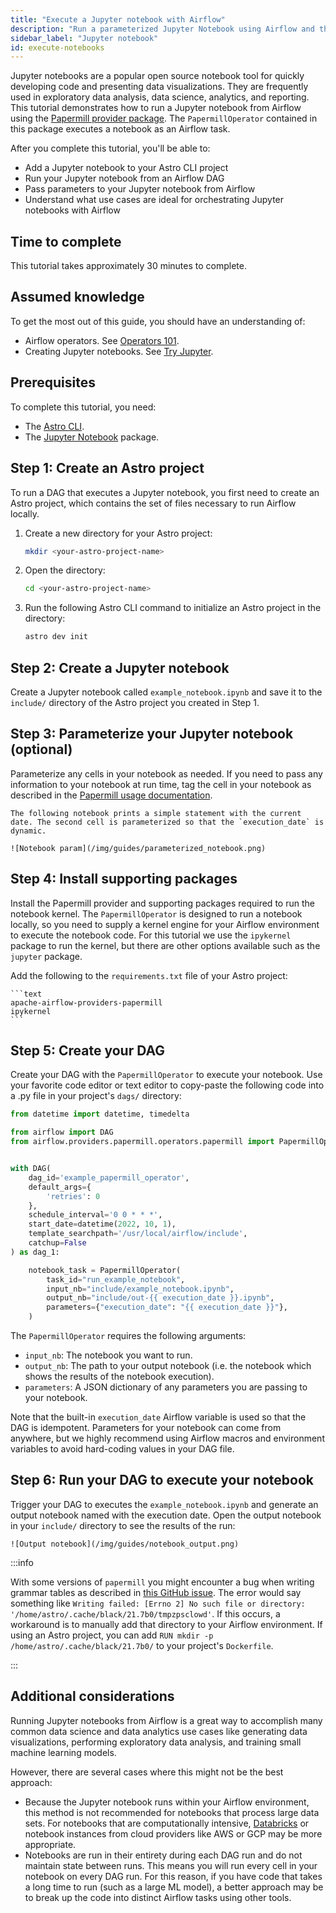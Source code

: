 ```yaml
---
title: "Execute a Jupyter notebook with Airflow"
description: "Run a parameterized Jupyter Notebook using Airflow and the Astro CLI."
sidebar_label: "Jupyter notebook"
id: execute-notebooks
---
```


Jupyter notebooks are a popular open source notebook tool for quickly developing code and presenting data visualizations. They are frequently used in exploratory data analysis, data science, analytics, and reporting. This tutorial demonstrates how to run a Jupyter notebook from Airflow using the [Papermill provider package](https://registry.astronomer.io/providers/papermill). The `PapermillOperator` contained in this package executes a notebook as an Airflow task.

After you complete this tutorial, you'll be able to:

- Add a Jupyter notebook to your Astro CLI project
- Run your Jupyter notebook from an Airflow DAG
- Pass parameters to your Jupyter notebook from Airflow
- Understand what use cases are ideal for orchestrating Jupyter notebooks with Airflow

## Time to complete

This tutorial takes approximately 30 minutes to complete.

## Assumed knowledge

To get the most out of this guide, you should have an understanding of:

- Airflow operators. See [Operators 101](what-is-an-operator.md).
- Creating Jupyter notebooks. See [Try Jupyter](https://docs.jupyter.org/en/latest/start/index.html). 

## Prerequisites

To complete this tutorial, you need:

- The [Astro CLI](https://docs.astronomer.io/astro/cli/get-started).
- The [Jupyter Notebook](https://jupyter.org/install) package.

## Step 1: Create an Astro project

To run a DAG that executes a Jupyter notebook, you first need to create an Astro project, which contains the set of files necessary to run Airflow locally.

1. Create a new directory for your Astro project:

    ```sh
    mkdir <your-astro-project-name>
    ```

2. Open the directory:

    ```sh
    cd <your-astro-project-name>
    ```

3. Run the following Astro CLI command to initialize an Astro project in the directory:

    ```sh
    astro dev init
    ```

## Step 2: Create a Jupyter notebook

Create a Jupyter notebook called `example_notebook.ipynb` and save it to the `include/` directory of the Astro project you created in Step 1.

## Step 3: Parameterize your Jupyter notebook (optional)

Parameterize any cells in your notebook as needed. If you need to pass any information to your notebook at run time, tag the cell in your notebook as described in the [Papermill usage documentation](https://papermill.readthedocs.io/en/latest/usage-parameterize.html).

    The following notebook prints a simple statement with the current date. The second cell is parameterized so that the `execution_date` is dynamic.

    ![Notebook param](/img/guides/parameterized_notebook.png)

## Step 4: Install supporting packages

Install the Papermill provider and supporting packages required to run the notebook kernel. The `PapermillOperator` is designed to run a notebook locally, so you need to supply a kernel engine for your Airflow environment to execute the notebook code. For this tutorial we use the `ipykernel` package to run the kernel, but there are other options available such as the `jupyter` package.

Add the following to the `requirements.txt` file of your Astro project:

    ```text
    apache-airflow-providers-papermill
    ipykernel
    ```

## Step 5: Create your DAG

Create your DAG with the `PapermillOperator` to execute your notebook. Use your favorite code editor or text editor to copy-paste the following code into a .py file in your project's `dags/` directory:

```python
from datetime import datetime, timedelta

from airflow import DAG
from airflow.providers.papermill.operators.papermill import PapermillOperator


with DAG(
    dag_id='example_papermill_operator',
    default_args={
        'retries': 0
    },
    schedule_interval='0 0 * * *',
    start_date=datetime(2022, 10, 1),
    template_searchpath='/usr/local/airflow/include',
    catchup=False
) as dag_1:

    notebook_task = PapermillOperator(
        task_id="run_example_notebook",
        input_nb="include/example_notebook.ipynb",
        output_nb="include/out-{{ execution_date }}.ipynb",
        parameters={"execution_date": "{{ execution_date }}"},
    )
```

The `PapermillOperator` requires the following arguments:

- `input_nb`: The notebook you want to run.
- `output_nb`: The path to your output notebook (i.e. the notebook which shows the results of the notebook execution).
- `parameters`: A JSON dictionary of any parameters you are passing to your notebook.

Note that the built-in `execution_date` Airflow variable is used so that the DAG is idempotent. Parameters for your notebook can come from anywhere, but we highly recommend using Airflow macros and environment variables to avoid hard-coding values in your DAG file.

## Step 6: Run your DAG to execute your notebook

Trigger your DAG to executes the `example_notebook.ipynb` and generate an output notebook named with the execution date. Open the output notebook in your `include/` directory to see the results of the run:

    ![Output notebook](/img/guides/notebook_output.png)

:::info

With some versions of `papermill` you might encounter a bug when writing grammar tables as described in [this GitHub issue](https://github.com/psf/black/issues/1143). The error would say something like `Writing failed: [Errno 2] No such file or directory: '/home/astro/.cache/black/21.7b0/tmpzpsclowd'`. If this occurs, a workaround is to manually add that directory to your Airflow environment. If using an Astro project, you can add `RUN mkdir -p /home/astro/.cache/black/21.7b0/` to your project's `Dockerfile`.

:::

## Additional considerations

Running Jupyter notebooks from Airflow is a great way to accomplish many common data science and data analytics use cases like generating data visualizations, performing exploratory data analysis, and training small machine learning models.

However, there are several cases where this might not be the best approach:

- Because the Jupyter notebook runs within your Airflow environment, this method is not recommended for notebooks that process large data sets. For notebooks that are computationally intensive, [Databricks](airflow-databricks.md) or notebook instances from cloud providers like AWS or GCP may be more appropriate.
- Notebooks are run in their entirety during each DAG run and do not maintain state between runs. This means you will run every cell in your notebook on every DAG run. For this reason, if you have code that takes a long time to run (such as a large ML model), a better approach may be to break up the code into distinct Airflow tasks using other tools.
